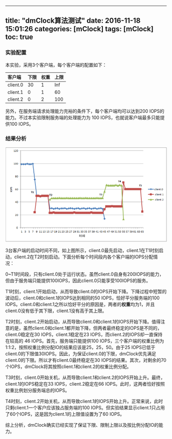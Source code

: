 
---
title: "dmClock算法测试"
date: 2016-11-18 15:01:26
categories: [mClock]
tags: [mClock]
toc: true
---

### 实验配置

本实验，采用3个客户端，每个客户端的配置如下：

| 客户端 | 下限 | 权重 | 上限 |
|:--|:--|:--|:--|
| client.0 | 30 | 1 | Inf |
| client.1 |  0 | 1 | 60  |
| client.2 |  0 | 2 | 100 |

另外，在服务端请求处理能力充裕的条件下，每个客户端均可以达到200 IOPS的能力。不过本实验限制服务端的处理能力为 100 IOPS，也就说客户端最多只能提供100 IOPS。

### 结果分析

![](DMClock_test.png)

3台客户端的启动时间不同，如上图所示，client.0最先启动，client.1在T1时刻启动，client.2在T2时刻启动。下面分析每个时间段内各个客户端的IOPS分配情况：

0~T1时间段，只有client.0处于运行状态。虽然client.0自身有200IOPS的能力，但由于服务端只能提供100IOPS，因此client.0只能享受100IOPS的服务。

T1时刻，client.1开始启动，从而导致client.0的IOPS开始下降。下降过程中短暂的波动后，client.0和client.1的IOPS达到相同的50 IOPS，恰好平分服务端的100 IOPS。client.0和client.1之所以恰好平分的原因是，两者的**权重**均为1，并且client.0没有低于其下限，client.1没有高于其上限。

T2时刻，client.2开始启动，从而导致client.0和client.1的IOPS开始下降。值得注意的是，虽然client.0和client.1都开始下降，但两者最终稳定的IOPS是不同的，client.0稳定在30 IOPS，client.1稳定在23 IOPS，而client.2的IOPS却一直保持在较高的 46 IOPS。首先，服务端只能提供100 IOPS，三个客户端的权重比例为1:1:2，按照权重比例分配IO的结果应该是25，25，50。由于25 IOPS已低于client.0的下限值30IOPS。因此，为保证client.0的下限，dmClock优先满足client.0的下限。所以才有client.0最终稳定在30 IOPS的结果。其次，对剩余的70个IOPS，dmClock将其按照client.1和client.2的权重比例分配。

T3时刻，client.0开始关机，从而导致client.1和client.2的IOPS开始上升。最终，client.1的IOPS稳定在33 IOPS，client.2稳定在66 IOPS。此时，这两者恰好按照权重比例划分服务端总的IOPS。

T4时刻，client.2开始关机，从而导致client.1的IOPS开始上升。正常来说，此时只剩client.1一个客户应该独占服务端的100 IOPS。但实验结果显示client.1只占用了60个IOPS，这是因为client.1的上限值设置为了60 IOPS。

综上分析，dmClock确实已经实现了保证下限、限制上限以及按比例分配IO的能力。
